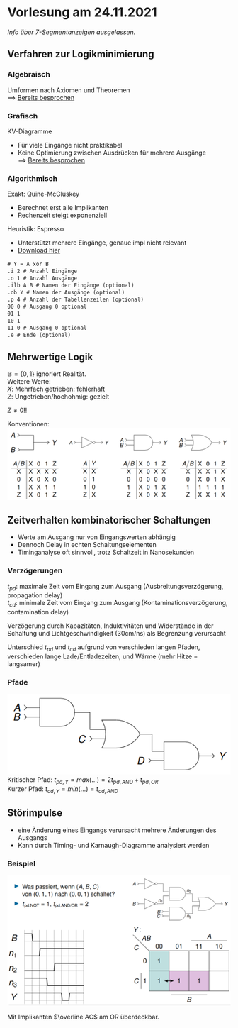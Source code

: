 # Vorlesung am 24.11.2021
*Info über 7-Segmentanzeigen ausgelassen.*

## Verfahren zur Logikminimierung
### Algebraisch
Umformen nach Axiomen und Theoremen  
$\implies$ [Bereits besprochen](4_10.11.2021.md)

### Grafisch
KV-Diagramme  
- Für viele Eingänge nicht praktikabel  
- Keine Optimierung zwischen Ausdrücken für mehrere Ausgänge  
$\implies$ [Bereits besprochen](5_17.11.2021.md)

### Algorithmisch
Exakt: Quine-McCluskey  
- Berechnet erst alle Implikanten  
- Rechenzeit steigt exponenziell

Heuristik: Espresso  
- Unterstützt mehrere Eingänge, genaue impl nicht relevant  
- [Download hier](https://ptolemy.berkeley.edu/projects/embedded/pubs/downloads/espresso/)

```espresso
# Y = A xor B
.i 2 # Anzahl Eingänge
.o 1 # Anzahl Ausgänge
.ilb A B # Namen der Eingänge (optional)
.ob Y # Namen der Ausgänge (optional)
.p 4 # Anzahl der Tabellenzeilen (optional)
00 0 # Ausgang 0 optional
01 1
10 1
11 0 # Ausgang 0 optional
.e # Ende (optional)
```


## Mehrwertige Logik
$\mathbb{B} = \{0,1\}$ ignoriert Realität.  
Weitere Werte:  
$X$: Mehrfach getrieben: fehlerhaft  
$Z$: Ungetrieben/hochohmig: gezielt

$Z \not= 0$!!

Konventionen:
![](./24.11.2021/konv.png)



## Zeitverhalten kombinatorischer Schaltungen
- Werte am Ausgang nur von Eingangswerten abhängig
- Dennoch Delay in echten Schaltungselementen
- Timinganalyse oft sinnvoll, trotz Schaltzeit in Nanosekunden

### Verzögerungen
$t_{pd}$: maximale Zeit vom Eingang zum Ausgang (Ausbreitungsverzögerung, propagation delay)  
$t_{cd}$: minimale Zeit vom Eingang zum Ausgang (Kontaminationsverzögerung,
contamination delay)

Verzögerung durch Kapazitäten, Induktivitäten und Widerstände in der Schaltung und Lichtgeschwindigkeit (30cm/ns) als Begrenzung verursacht

Unterschied $t_{pd}$ und $t_{cd}$ aufgrund von verschieden langen Pfaden, verschieden lange Lade/Entladezeiten, und Wärme (mehr Hitze = langsamer)

### Pfade
![](./24.11.2021/circuit.png)
Kritischer Pfad: $t_{pd, Y} = max(...) = 2t_{pd,AND} + t_{pd,OR}$  
Kurzer Pfad: $t_{cd, Y} = min(...) = t_{cd,AND}$


## Störimpulse
- eine Änderung eines Eingangs verursacht mehrere Änderungen des
Ausgangs
- Kann durch Timing- und Karnaugh-Diagramme analysiert werden

### Beispiel
![](./24.11.2021/example.png)

Mit Implikanten $\overline AC$ am OR überdeckbar.
